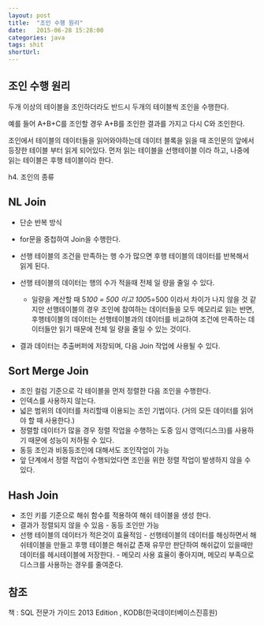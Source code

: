 ```yaml
---
layout: post
title:  "조인 수행 원리"
date:   2015-06-28 15:28:00
categories: java
tags: shit
shortUrl: 
---
```



조인 수행 원리
---------------- 

두개 이상의 테이블을 조인하더라도 반드시 두개의 테이블씩 조인을 수행한다.

예를 들어 A+B+C를 조인할 경우 A+B를 조인한 결과를 가지고 다시 C와 조인한다.

조인에서 테이블의 데이터들을 읽어와야하는데 데이터 블록을 읽을 때 조인문의 앞에서 등장한 테이블 부터 읽게 되어있다. 먼저 읽는 테이블을 선행테이블 이라 하고, 나중에 읽는 테이블은 후행 테이블이라 한다.

h4. 조인의 종류


NL Join
---------------- 

* 단순 반복 방식
* for문을 중첩하여 Join을 수행한다.
* 선행 테이블의 조건을 만족하는 행 수가 많으면 후행 테이블의 데이터를 반복해서 읽게 된다.
* 선행 테이블의 데이터는 행의 수가 적을때 전체 일 량을 줄일 수 있다.
	* 일량을 계산할 때 5*100 = 500 이고 100*5=500 이라서 차이가 나지 않을 것 같지만 선행테이블의 경우 조인에 참여하는 데이터들을 모두 메모리로 읽는 반면, 후행테이블의 데이터는 선행테이블과의 데이터를 비교하여 조건에 만족하는 데이터들만 읽기 때문에 전체 일 량을 줄일 수 있는 것이다.

* 결과 데이터는 추출버퍼에 저장되며, 다음 Join 작업에 사용될 수 있다.

Sort Merge Join
---------------- 

* 조인 컬럼 기준으로 각 테이블을 먼저 정렬한 다음 조인을 수행한다.
* 인덱스를 사용하지 않는다.
* 넓은 범위의 데이터를 처리할때 이용되는 조인 기법이다. (거의 모든 데이터를 읽어야 할 때 사용한다.)
* 정렬할 데이터가 많을 경우 정렬 작업을 수행하는 도중 임시 영역(디스크)를 사용하기 때문에 성능이 저하될 수 있다.
* 동등 조인과 비동등조인에 대해서도 조인작업이 가능
* 앞 단계에서 정렬 작업이 수행되었다면 조인을 위한 정렬 작업이 발생하지 않을 수 있다.

Hash Join
---------------- 

* 조인 키를 기준으로 해쉬 함수를 적용하여 해쉬 테이블을 생성 한다.
* 결과가 정렬되지 않을 수 있음 - 동등 조인만 가능
* 선행 테이블의 데이터가 적은것이 효율적임 - 선행테이블의 데이터를 해싱하면서 해쉬테이블을 만들고 후행 테이블은 해쉬값 존재 유무만 판단하여 해쉬값이 있을때만 데이터를 헤시테이블에 저장한다. - 메모리 사용 효율이 좋아지며, 메모리 부족으로 디스크를 사용하는 경우를 줄여준다.

참조
---------------- 
책 : SQL 전문가 가이드 2013 Edition , KODB(한국데이터베이스진흥원)